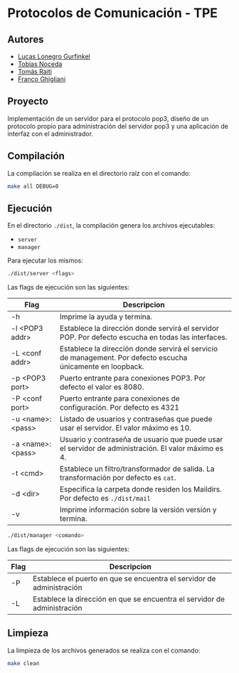 # Protocolos de Comunicación - TPE

## Autores

- [Lucas Lonegro Gurfinkel](https://github.com/LucasLonegro)
- [Tobías Noceda](https://github.com/Tobias-Noceda)
- [Tomás Raiti](https://github.com/Secreto31126)
- [Franco Ghigliani](https://github.com/Franco-A-Ghigliani)

## Proyecto

Implementación de un servidor para el protocolo pop3, diseño de un protocolo propio para administración del servidor pop3 y una aplicación de interfaz con el administrador.


## Compilación

La compilación se realiza en el directorio raíz con el comando:

```bash
make all DEBUG=0
```

## Ejecución

En el directorio ```./dist```, la compilación genera los archivos ejecutables:

* `server`
* `manager`

Para ejecutar los mismos:
```bash
./dist/server <flags>
```
Las flags de ejecución son las siguientes:

| Flag |  Descripcion | 
|----| -------------------------------------------------------------------------------------------------------------------------- |
| -h | Imprime la ayuda y termina. |
| -l \<POP3 addr\> | Establece la dirección donde servirá el servidor POP. Por defecto escucha en todas las interfaces. |
| -L \<conf addr\> | Establece la dirección donde servirá el servicio de management. Por defecto escucha únicamente en loopback. |
| -p \<POP3 port\> | Puerto entrante para conexiones POP3.  Por defecto el valor es 8080. |
| -P \<conf port\> | Puerto entrante para conexiones de configuración. Por defecto es 4321 |
| -u \<name\>:\<pass\> | Listado de usuarios y contraseñas que puede usar el servidor. El valor máximo es 10. |
| -a \<name\>:\<pass\> | Usuario y contraseña de usuario que puede usar el servidor de administración. El valor máximo es 4. |
| -t \<cmd\> | Establece un filtro/transformador de salida. La transformación por defecto es `cat`. |
| -d \<dir\> | Especifica la carpeta donde residen los Maildirs. Por defecto es `./dist/mail` |
| -v | Imprime información sobre la versión versión y termina. |


```bash
./dist/manager <comando>
```

Las flags de ejecución son las siguientes:

| Flag |  Descripcion | 
|----| -------------------------------------------------------------------------------------------------------------------------- |
| -P | Establece el puerto en que se encuentra el servidor de administración |
| -L | Establece la dirección en que se encuentra el servidor de administración |

## Limpieza

La limpieza de los archivos generados se realiza con el comando:

```bash
make clean
```
